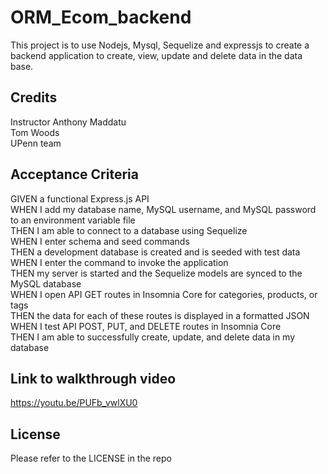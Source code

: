 # ORM_Ecom_backend
This project is to use Nodejs, Mysql, Sequelize and expressjs to create a backend application to create, view, update and delete data in the data base.

## Credits
Instructor Anthony Maddatu\
Tom Woods\
UPenn team

## Acceptance Criteria
GIVEN a functional Express.js API\
WHEN I add my database name, MySQL username, and MySQL password to an environment variable file\
THEN I am able to connect to a database using Sequelize\
WHEN I enter schema and seed commands\
THEN a development database is created and is seeded with test data\
WHEN I enter the command to invoke the application\
THEN my server is started and the Sequelize models are synced to the MySQL database\
WHEN I open API GET routes in Insomnia Core for categories, products, or tags\
THEN the data for each of these routes is displayed in a formatted JSON\
WHEN I test API POST, PUT, and DELETE routes in Insomnia Core\
THEN I am able to successfully create, update, and delete data in my database

## Link to walkthrough video
https://youtu.be/PUFb_vwlXU0

## License
Please refer to the LICENSE in the repo
